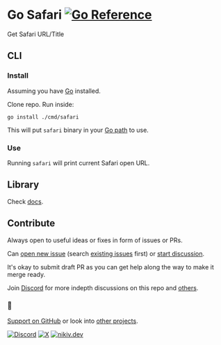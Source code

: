 # Go Safari [![Go Reference](https://pkg.go.dev/badge/github.com/nikitavoloboev/go-safari.svg)](https://pkg.go.dev/github.com/nikitavoloboev/go-safari)

Get Safari URL/Title

## CLI

### Install

Assuming you have [Go](https://go.dev) installed.

Clone repo. Run inside:

```
go install ./cmd/safari
```

This will put `safari` binary in your [Go path](https://gist.github.com/nikitavoloboev/87eb5721fb513b038cf12a1046d3d970) to use.

### Use

Running `safari` will print current Safari open URL.

## Library

Check [docs](https://pkg.go.dev/github.com/nikitavoloboev/go-safari).

## Contribute

Always open to useful ideas or fixes in form of issues or PRs.

Can [open new issue](../../issues/new/choose) (search [existing issues](../../issues) first) or [start discussion](../../discussions).

It's okay to submit draft PR as you can get help along the way to make it merge ready.

Join [Discord](https://discord.com/invite/TVafwaD23d) for more indepth discussions on this repo and [others](https://github.com/nikitavoloboev#src).

### 🖤

[Support on GitHub](https://github.com/sponsors/nikitavoloboev) or look into [other projects](https://nikiv.dev/projects).

[![Discord](https://img.shields.io/badge/Discord-100000?style=flat&logo=discord&logoColor=white&labelColor=black&color=black)](https://discord.com/invite/TVafwaD23d) [![X](https://img.shields.io/badge/nikitavoloboev-100000?logo=X&color=black)](https://twitter.com/nikitavoloboev) [![nikiv.dev](https://img.shields.io/badge/nikiv.dev-black)](https://nikiv.dev)
